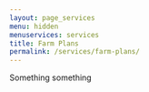 ```yaml
---
layout: page_services
menu: hidden
menuservices: services
title: Farm Plans
permalink: /services/farm-plans/
---
```


Something something
